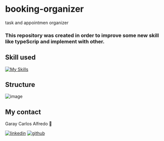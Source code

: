 # booking-organizer

task and appointmen organizer

### This repository was created in order to improve some new skill like typeScrip and implement with other.

## Skill used

[![My Skills](https://skillicons.dev/icons?i=aws,nodejs,graphql,ts,vscode)](https://skillicons.dev)

## Structure

![image](https://user-images.githubusercontent.com/68791092/221374709-bedc8dfc-9af5-4452-a58d-34aca0e0b32e.png)

## My contact

Garay Carlos Alfredo :rocket:

[![linkedin](https://skillicons.dev/icons?i=linkedin)](https://www.linkedin.com/in/carlosalfredogaray/)
[![github](https://skillicons.dev/icons?i=github)](https://github.com/garaycarlosalfredo)
